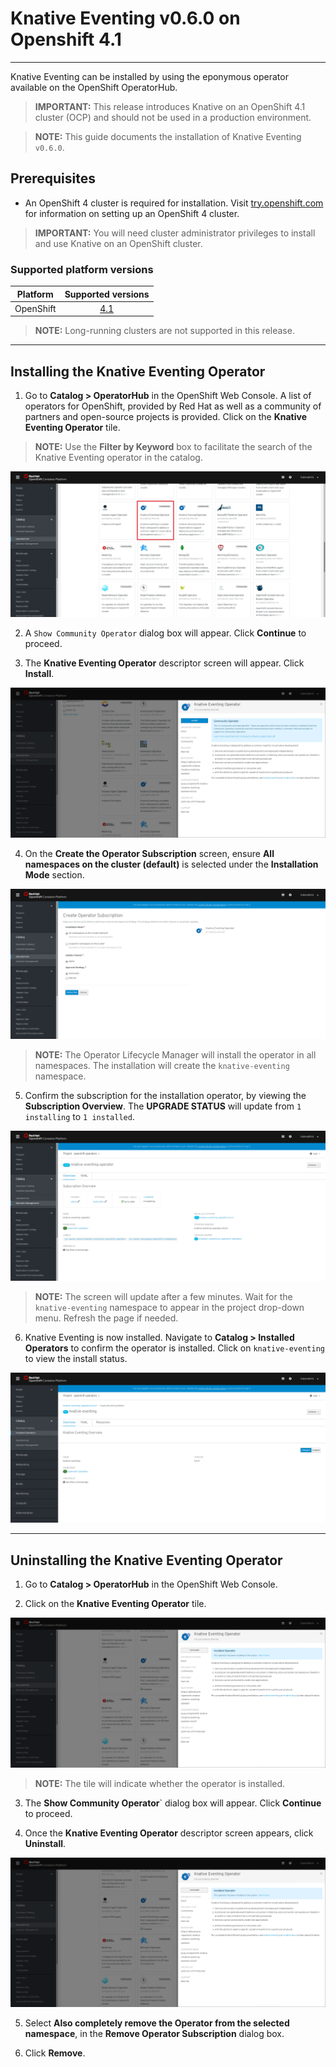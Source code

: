 # Knative Eventing v0.6.0 on Openshift 4.1
--------

Knative Eventing can be installed by using the eponymous operator available on the OpenShift OperatorHub.


> **IMPORTANT:** This release introduces Knative on an OpenShift 4.1 cluster (OCP) and should not be used in a production environment.

> **NOTE:** This guide documents the installation of Knative Eventing `v0.6.0`.

## Prerequisites

* An OpenShift 4 cluster is required for installation. Visit [try.openshift.com](try.openshift.com) for information on setting up an OpenShift 4 cluster.

> **IMPORTANT:**  You will need cluster administrator privileges to install and use Knative on an OpenShift cluster.

### Supported platform versions

| Platform        | Supported versions           |
| ------------- |:-------------:|
| OpenShift      | [4.1](https://try.openshift.com/)          |

> **NOTE:**  Long-running clusters are not supported in this release.


--------
## Installing the Knative Eventing Operator

1. Go to **Catalog > OperatorHub** in the OpenShift Web Console. A list of operators for OpenShift, provided by Red Hat as well as a community of partners and open-source projects is provided. Click on the **Knative Eventing Operator** tile. 

> **NOTE:** Use the **Filter by Keyword** box to facilitate the search of the Knative Eventing operator in the catalog.

![ESO Tile](/images/knative_eventing_tile_highlighted.png)

2. A `Show Community Operator` dialog box will appear. Click **Continue** to proceed.

3. The **Knative Eventing Operator** descriptor screen will appear. Click **Install**.

![ESO Install Screen](/images/knative_eventing_operator_screen.png)

4. On the **Create the Operator Subscription** screen, ensure  **All namespaces on the cluster (default)** is selected under the **Installation Mode** section.

![ESO Namespaces Default](/images/knative_eventing_namespaces_default.png)

> **NOTE:** The Operator Lifecycle Manager will install the operator in all namespaces. The installation will create the `knative-eventing` namespace.

5. Confirm the subscription for the installation operator, by viewing the **Subscription Overview**. The **UPGRADE STATUS** will update from `1 installing` to `1 installed`.

![ESO Upgrade Status](/images/knative_eventing_installed_sub.png)

> **NOTE:** The screen will update after a few minutes. Wait for the `knative-eventing` namespace to appear in the project drop-down menu. Refresh the page if needed.

6. Knative Eventing is now installed. Navigate to **Catalog > Installed Operators** to confirm the operator is installed. Click on `knative-eventing` to view the install status.

![ESO installed](/images/knative_eventing_installed_operator.png)


---------
## Uninstalling the Knative Eventing Operator

1. Go to **Catalog > OperatorHub** in the OpenShift Web Console.

2. Click on the **Knative Eventing Operator** tile.

![ESO Uninstall Tile](/images/knative_eventing_uninstall_operator.png)

> **NOTE:** The tile will indicate whether the operator is installed.

3. The **Show Community Operator**` dialog box will appear. Click **Continue** to proceed.

4. Once the **Knative Eventing Operator** descriptor screen appears, click **Uninstall**.

![ESO Uninstall](/images/knative_eventing_uninstall_operator.png)

5. Select **Also completely remove the Operator from the selected namespace**, in the **Remove Operator Subscription** dialog box.

6. Click **Remove**.
